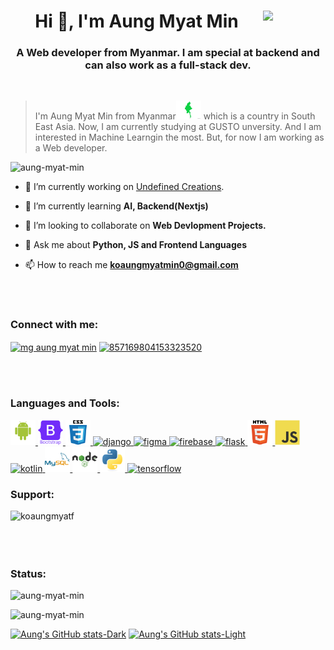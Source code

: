 <h1 align="center">Hi 👋, I'm Aung Myat Min <img src="https://media.tenor.com/CWLVqhCZUI8AAAAC/emoji-animated.gif" style="width: 100px;float:right;"></h1>
<h3 align="center">A Web developer from Myanmar. I am special at backend and can also work as a full-stack dev. </h3>

<br>

> I'm Aung Myat Min from Myanmar<img src="files/mm-01.png" width="40px"> which is a country in South East Asia. Now, I am currently studying at GUSTO unversity. And I am interested in Machine Learngin the most. But, for now I am working as a Web developer.

<p align="left"> <img src="https://komarev.com/ghpvc/?username=aung-myat-min&label=Profile%20views&color=0e75b6&style=flat" alt="aung-myat-min" /> </p>

- 🔭 I’m currently working on [Undefined Creations](https://github.com/Undefined-Creations).

- 🌱 I’m currently learning **AI, Backend(Nextjs)**

- 👯 I’m looking to collaborate on **Web Devlopment Projects.**

- 💬 Ask me about **Python, JS and Frontend Languages**

- 📫 How to reach me **koaungmyatmin0@gmail.com**

<br><br>

<h3 align="left">Connect with me:</h3>
<p align="left">
<a href="https://fb.com/mg aung myat min" target="blank"><img align="center" src="https://raw.githubusercontent.com/rahuldkjain/github-profile-readme-generator/master/src/images/icons/Social/facebook.svg" alt="mg aung myat min" height="30" width="40" /></a>
<a href="https://discord.gg/857169804153323520" target="blank"><img align="center" src="https://raw.githubusercontent.com/rahuldkjain/github-profile-readme-generator/master/src/images/icons/Social/discord.svg" alt="857169804153323520" height="30" width="40" /></a>
</p>

<br><br>

<h3 align="left">Languages and Tools:</h3>
<p align="left"> <a href="https://developer.android.com" target="_blank" rel="noreferrer"> <img src="https://raw.githubusercontent.com/devicons/devicon/master/icons/android/android-original-wordmark.svg" alt="android" width="40" height="40"/> </a> <a href="https://getbootstrap.com" target="_blank" rel="noreferrer"> <img src="https://raw.githubusercontent.com/devicons/devicon/master/icons/bootstrap/bootstrap-plain-wordmark.svg" alt="bootstrap" width="40" height="40"/> </a> <a href="https://www.w3schools.com/css/" target="_blank" rel="noreferrer"> <img src="https://raw.githubusercontent.com/devicons/devicon/master/icons/css3/css3-original-wordmark.svg" alt="css3" width="40" height="40"/> </a> <a href="https://www.djangoproject.com/" target="_blank" rel="noreferrer"> <img src="https://cdn.worldvectorlogo.com/logos/django.svg" alt="django" width="40" height="40"/> </a> <a href="https://www.figma.com/" target="_blank" rel="noreferrer"> <img src="https://www.vectorlogo.zone/logos/figma/figma-icon.svg" alt="figma" width="40" height="40"/> </a> <a href="https://firebase.google.com/" target="_blank" rel="noreferrer"> <img src="https://www.vectorlogo.zone/logos/firebase/firebase-icon.svg" alt="firebase" width="40" height="40"/> </a> <a href="https://flask.palletsprojects.com/" target="_blank" rel="noreferrer"> <img src="https://www.vectorlogo.zone/logos/pocoo_flask/pocoo_flask-icon.svg" alt="flask" width="40" height="40"/> </a> <a href="https://www.w3.org/html/" target="_blank" rel="noreferrer"> <img src="https://raw.githubusercontent.com/devicons/devicon/master/icons/html5/html5-original-wordmark.svg" alt="html5" width="40" height="40"/> </a> <a href="https://developer.mozilla.org/en-US/docs/Web/JavaScript" target="_blank" rel="noreferrer"> <img src="https://raw.githubusercontent.com/devicons/devicon/master/icons/javascript/javascript-original.svg" alt="javascript" width="40" height="40"/> </a> <a href="https://kotlinlang.org" target="_blank" rel="noreferrer"> <img src="https://www.vectorlogo.zone/logos/kotlinlang/kotlinlang-icon.svg" alt="kotlin" width="40" height="40"/> </a> <a href="https://www.mysql.com/" target="_blank" rel="noreferrer"> <img src="https://raw.githubusercontent.com/devicons/devicon/master/icons/mysql/mysql-original-wordmark.svg" alt="mysql" width="40" height="40"/> </a> <a href="https://nodejs.org" target="_blank" rel="noreferrer"> <img src="https://raw.githubusercontent.com/devicons/devicon/master/icons/nodejs/nodejs-original-wordmark.svg" alt="nodejs" width="40" height="40"/> </a> <a href="https://www.python.org" target="_blank" rel="noreferrer"> <img src="https://raw.githubusercontent.com/devicons/devicon/master/icons/python/python-original.svg" alt="python" width="40" height="40"/> </a> <a href="https://www.tensorflow.org" target="_blank" rel="noreferrer"> <img src="https://www.vectorlogo.zone/logos/tensorflow/tensorflow-icon.svg" alt="tensorflow" width="40" height="40"/> </a> </p>

<h3 align="left">Support:</h3>

<p><a href="https://www.buymeacoffee.com/koaungmyatf"> <img align="left" src="https://cdn.buymeacoffee.com/buttons/v2/default-yellow.png" height="50" width="210" alt="koaungmyatf" /></a></p><br><br>
<br><br>
<h3>Status: </h3>
<p><img  src="https://github-readme-stats.vercel.app/api/top-langs?username=aung-myat-min&show_icons=true&locale=en&layout=compact" alt="aung-myat-min" /></p>

<p><img src="https://github-readme-streak-stats.herokuapp.com/?user=aung-myat-min&" alt="aung-myat-min" /></p>

[![Aung's GitHub stats-Dark](https://github-readme-stats.vercel.app/api?username=Aung-myat-min&show_icons=true&theme=dark#gh-dark-mode-only)](https://github.com/Aung-myat-min/github-readme-stats#gh-dark-mode-only)
[![Aung's GitHub stats-Light](https://github-readme-stats.vercel.app/api?username=Aung-myat-min&show_icons=true&theme=default#gh-light-mode-only)](https://github.com/Aung-myat-min/github-readme-stats#gh-light-mode-only)
